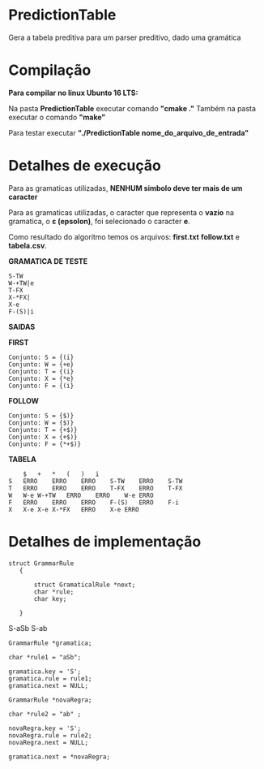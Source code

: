 # PredictionTable
Gera a tabela preditiva para um parser preditivo, dado uma gramática

# Compilação

**Para compilar no linux Ubunto 16 LTS:**

Na pasta **PredictionTable** executar comando **"cmake ."**
Também na pasta executar o comando **"make"**

Para testar executar **"./PredictionTable nome_do_arquivo_de_entrada"**

# Detalhes de execução

Para as gramaticas utilizadas, **NENHUM simbolo deve ter mais de um caracter**

Para as gramaticas utilizadas, o caracter que representa o **vazio** na gramatica, o **ε (epsolon)**, foi selecionado o caracter **e**.

Como resultado do algoritmo temos os arquivos: **first.txt** **follow.txt** e **tabela.csv**.

**GRAMATICA DE TESTE**

```
S-TW
W-+TW|e
T-FX
X-*FX|
X-e
F-(S)|i
```


**SAIDAS**

**FIRST**

```
Conjunto: S = {(i}
Conjunto: W = {+e}
Conjunto: T = {(i}
Conjunto: X = {*e}
Conjunto: F = {(i}
```

**FOLLOW**

```
Conjunto: S = {$)}
Conjunto: W = {$)}
Conjunto: T = {+$)}
Conjunto: X = {+$)}
Conjunto: F = {*+$)}
```

**TABELA**

```
	$	+	*	(	)	i
S	ERRO	ERRO	ERRO	S-TW	ERRO	S-TW
T	ERRO	ERRO	ERRO	T-FX	ERRO	T-FX
W	W-e	W-+TW	ERRO	ERRO	W-e	ERRO
F	ERRO	ERRO	ERRO	F-(S)	ERRO	F-i
X	X-e	X-e	X-*FX	ERRO	X-e	ERRO
```




# Detalhes de implementação

```
struct GrammarRule
   {
   
       struct GramaticalRule *next;
       char *rule;
       char key;
         
   }
```

S-aSb
S-ab

```
GrammarRule *gramatica;

char *rule1 = "aSb";

gramatica.key = 'S';
gramatica.rule = rule1;
gramatica.next = NULL;

GrammarRule *novaRegra;

char *rule2 = "ab" ;

novaRegra.key = 'S';
novaRegra.rule = rule2;
novaRegra.next = NULL;

gramatica.next = *novaRegra;
```



